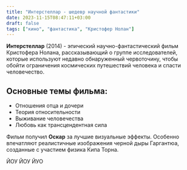 ```yaml
---
title: "Интерстеллар - шедевр научной фантастики"
date: 2023-11-15T08:47:11+03:00
draft: false
tags: ["кино", "фантастика", "Кристофер Нолан"]
---
```


**Интерстеллар** (2014) - эпический научно-фантастический фильм Кристофера Нолана, рассказывающий о группе исследователей, которые используют недавно обнаруженный червоточину, чтобы обойти ограничения космических путешествий человека и спасти человечество.

## Основные темы фильма:
- Отношения отца и дочери
- Теория относительности
- Выживание человечества
- Любовь как трансцендентная сила

Фильм получил **Оскар** за лучшие визуальные эффекты. Особенно впечатляют реалистичные изображения черной дыры Гаргантюа, созданные с участием физика Кипа Торна.

ЙОУ ЙОУ ЙУО 
